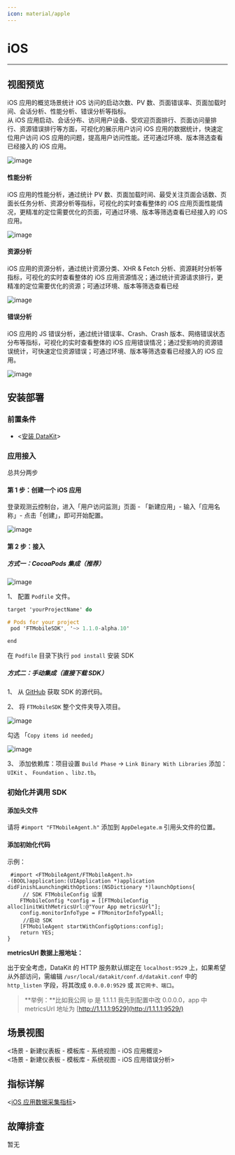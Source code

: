 ```yaml
---
icon: material/apple
---
```

# iOS

---

## 视图预览

iOS 应用的概览场景统计 iOS 访问的启动次数、PV 数、页面错误率、页面加载时间、会话分析、性能分析、错误分析等指标。<br/>
从 iOS 应用启动、会话分布、访问用户设备、受欢迎页面排行、页面访问量排行、资源错误排行等方面，可视化的展示用户访问 iOS 应用的数据统计，快速定位用户访问 iOS 应用的问题，提高用户访问性能。还可通过环境、版本筛选查看已经接入的 iOS 应用。

![image](../imgs/input-rum-ios-1.png)

#### 性能分析

iOS 应用的性能分析，通过统计 PV 数、页面加载时间、最受关注页面会话数、页面长任务分析、资源分析等指标，可视化的实时查看整体的 iOS 应用页面性能情况，更精准的定位需要优化的页面，可通过环境、版本等筛选查看已经接入的 iOS 应用。

![image](../imgs/input-rum-ios-2.png)

#### 资源分析

iOS 应用的资源分析，通过统计资源分类、XHR & Fetch 分析、资源耗时分析等指标，可视化的实时查看整体的 iOS 应用资源情况；通过统计资源请求排行，更精准的定位需要优化的资源；可通过环境、版本等筛选查看已经

![image](../imgs/input-rum-ios-3.png)

#### 错误分析

iOS 应用的 JS 错误分析，通过统计错误率、Crash、Crash 版本、网络错误状态分布等指标，可视化的实时查看整体的 iOS 应用错误情况；通过受影响的资源错误统计，可快速定位资源错误；可通过环境、版本等筛选查看已经接入的 iOS 应用。

![image](../imgs/input-rum-ios-4.png)

## 安装部署

### 前置条件

- <[安装 DataKit](../../datakit/datakit-install.md)>

### 应用接入

总共分两步

#### 第 1 步：创建一个 iOS 应用

登录观测云控制台，进入「用户访问监测」页面 - 「新建应用」- 输入「应用名称」- 点击「创建」，即可开始配置。

![image](../imgs/input-rum-ios-5.png)

#### 第 2 步：接入

##### 方式一：CocoaPods 集成（推荐）

![image](../imgs/input-rum-ios-6.png)

1、 配置 `Podfile` 文件。

```objective-c
target 'yourProjectName' do

# Pods for your project
 pod 'FTMobileSDK', '~> 1.1.0-alpha.10'

end

```

在 `Podfile` 目录下执行 `pod install` 安装 SDK

##### 方式二：手动集成（直接下载 SDK）

1、 从 [GitHub](https://github.com/DataFlux-cn/datakit-ios) 获取 SDK 的源代码。

2、 将 `FTMobileSDK` 整个文件夹导入项目。

![image](../imgs/input-rum-ios-7.png)

勾选 「`Copy items id needed`」

![image](../imgs/input-rum-ios-8.png)

3、 添加依赖库：项目设置 `Build Phase` -> `Link Binary With Libraries` 添加：`UIKit` 、 `Foundation` 、`libz.tb`。

### 初始化并调用 SDK

#### 添加头文件

请将 `#import "FTMobileAgent.h"` 添加到 `AppDelegate.m` 引用头文件的位置。

#### 添加初始化代码

示例：

```
 #import <FTMobileAgent/FTMobileAgent.h>
-(BOOL)application:(UIApplication *)application didFinishLaunchingWithOptions:(NSDictionary *)launchOptions{
     // SDK FTMobileConfig 设置
    FTMobileConfig *config = [[FTMobileConfig alloc]initWithMetricsUrl:@"Your App metricsUrl"];
    config.monitorInfoType = FTMonitorInfoTypeAll;
     //启动 SDK
    [FTMobileAgent startWithConfigOptions:config];
    return YES;
}
```

**metricsUrl 数据上报地址：**

出于安全考虑，DataKit 的 HTTP 服务默认绑定在 `localhost:9529` 上，如果希望从外部访问，需编辑 `/usr/local/datakit/conf.d/datakit.conf` 中的 `http_listen` 字段，将其改成 `0.0.0.0:9529` 或 `其它网卡、端口`。
> **举例：**比如我公网 ip 是 1.1.1.1 我先到配置中改 0.0.0.0，app 中 metricsUrl 地址为 [http://1.1.1.1:9529](http://1.1.1.1:9529/)

## 场景视图

<场景 - 新建仪表板 - 模板库 - 系统视图 - iOS 应用概览> <br/>
<场景 - 新建仪表板 - 模板库 - 系统视图 - iOS 应用错误分析>

## 指标详解

<[iOS 应用数据采集指标](../../real-user-monitoring/ios/app-data-collection.md)>

## 故障排查

暂无
